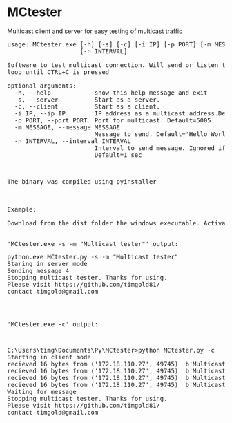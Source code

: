# MCtester
Multicast client and server for easy testing of multicast traffic
<pre>
usage: MCtester.exe [-h] [-s] [-c] [-i IP] [-p PORT] [-m MESSAGE]
                    [-n INTERVAL]

Software to test multicast connection. Will send or listen to message sent in
loop until CTRL+C is pressed

optional arguments:
  -h, --help            show this help message and exit
  -s, --server          Start as a server.
  -c, --client          Start as a client.
  -i IP, --ip IP        IP address as a multicast address.Default=239.254.0.1
  -p PORT, --port PORT  Port for multicast. Default=5005
  -m MESSAGE, --message MESSAGE
                        Message to send. Default='Hello World!'
  -n INTERVAL, --interval INTERVAL
                        Interval to send message. Ignored if run as a client.
                        Default=1 sec

<pre>

The binary was compiled using pyinstaller<BR><BR>

Example:<BR>
Download from the dist folder the windows executable. Activate two "cmd" windows. Write in one 'MCtester.exe -s -m "Multicast tester"', and in the other 'MCtester.exe -c'
<BR>
'MCtester.exe -s -m "Multicast tester"' output:
<pre>
python.exe MCtester.py -s -m "Multicast tester"
Staring in server mode
Sending message 4
Stopping multicast tester. Thanks for using.
Please visit https://github.com/timgold81/
contact timgold@gmail.com
</pre>
'MCtester.exe -c' output:
<pre>
C:\Users\timg\Documents\Py\MCtester>python MCtester.py -c
Starting in client mode
recieved 16 bytes from ('172.18.110.27', 49745)  b'Multicast tester'
recieved 16 bytes from ('172.18.110.27', 49745)  b'Multicast tester'
recieved 16 bytes from ('172.18.110.27', 49745)  b'Multicast tester'
recieved 16 bytes from ('172.18.110.27', 49745)  b'Multicast tester'
Waiting for message
Stopping multicast tester. Thanks for using.
Please visit https://github.com/timgold81/
contact timgold@gmail.com
</pre>